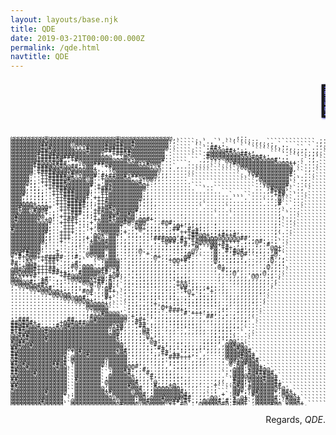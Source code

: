 ```yaml
---
layout: layouts/base.njk
title: QDE
date: 2019-03-21T00:00:00.000Z
permalink: /qde.html
navtitle: QDE
---
```

<section>
<marquee scrollamount="24">
<span style="font-size:3rem; text-shadow: 1px 1px 3px #3333cc;">
🎊 🍻 Happy 
<span style="color:pink;">b</span>
<span style="color:yellow;">i</span>
<span style="color:blue;">r</span>
<span style="color:orange;">t</span>
<span style="color:green;">h</span>
<span style="color:magenta;">d</span>
<span style="color:red;">a</span>
<span style="color:cyan;">y </span>
</span>
<strong style="font-size:3rem; margin-left: 1rem; text-shadow: 1px 1px 3px red;">JCO!</strong>
<span style="font-size:3rem; text-shadow: 1px 1px 3px #3333cc;">
🎉
🍸
</span>
</marquee>

<PRE style="font: 10px/5px monospace;">@@@@@@@@@#@@@@@@@@@@@@@@@@@@#@@@@@@@@@@@@@@,.````.`.```.`..,:;:.``````````````````...`
@@@@@@@@@@@@@@@@@@@@@@@@@@@@#@@@#@@@@@@@@@;,`````,.`..``.``.`..,:;,.`````````````.,.``
@@@@@@@@##@@@@@@'@@@@@@@@#@@##@@#@@@@@@@@@..```````..:,..```````...,:;,`.````````.,.``
@@@@@@@@#@#@@@@@@:,:#@@@@#@###@@@@@@@@@@@@..````.```.##+':,..`.``````..,:;,.``.`....``
@@@@@@@@##@@@@@@@@@@#@@@@#######@@@@@@@@@'.`````.``.'@@@@##+':,.,```````...,;;:..,.```
@@@@@@@###@#@@@@@@@@@@@@;,'+##@#@@@@@@@@@..````````.#@@@@@@@@##+',...````.``...,;,.```
@@@@@@@+#####@###@@@@@@@@@@'.:@@@@@@@@@@@..````````.#@@@@@@@@@@@#@#+;,,...```.`.,`````
@@@@@@@#####@#`.+#@@@@@@@@@@@@@+:@@@@@@@#..````.``.,;:::'@@@@@@@@@@@@@#';:,,..`.,.````
@@@@@@##@@@####'.`,@@@###@@@@@@@@@:;#@@@...````.......`...;#@@@@@@@@@@@@@@++.`....````
@@@@@@+###@@@#@@##;;@@,''+#@@@@@@@@@@;'+...`,........```...`,@@@@@@@@@@@@@@'.`....````
@@@@@@'####@@@@@@@@@@@+.`.;@@@@@@@@@@@@@..:......```````````.`'@@@@@@@@@@@@,``.,.`````
@@@@@@'+####@@@+#@@@@@@';,``@@@@@@@@@@@,,,.......````````````.`;@@@@@@@@@@#.``...`````
@@@@@'''++#####@#':@@@#'#+##@@#;##@@@@@,,,.....``````````````..`:#@@@@@@@@+......`````
@@@@@;''++####@#@@@@'@''+@@@@@@@,``+@@;,.......``````````````````,@@@@@@@@..`.,.``````
@@@@@;;'+++####@@@@@@@'''@@@@@@@@@#:.',.........`````````````````.;@@@@@@@``....``````
@@@@+:;''++###@@@@@@@#'+'@+@@@@@@@@@+:..........```...```````````..;@@@@@#.`....``````
@@@@,:;;''++###@@@@@@''+###@@@@@@@@@:............```..```````````..`;#@@@,``.,````````
@@@@,::;;''++####@@@@;''##@@@@@@@@@',...................````````....,#+#@``....```````
@@@#,,:;;''+++###@@@#'''++@@@@@@@@@:,.....................`...``.....;+##.``...```````
@@@,,,::;'''++###@@@+'++++@@@@@@@@@;,,.....................```.`.....,'@:``...````````
@@@,,,::;;''+++###@#;;'++#@@@@@@@@+:,,.............................`..:@```...````````
@@@@@@+::;''+++#####;;;++@@@@@@@@@;:,,,............`..................,#```...````````
@@#@@@@@@@+''++####+;''++@#@@@@@@@':,,............`......`.............,.`...`````````
@@+@@'#@@#'.'+++###:;'+##@@+@@@@@#;,,.,................................,`....`````````
@@@@@@@@;+:;''++###:;;++@@@@#@@#@':,,,.......,........`...`............,``...`````````
@#@@@@@@@'.;'++++#':;;+'@@##@@@@@':,,,........,........................,....``````````
@#@@@@@+'+@'''+##+::''++@@#+@@#@@'@@#+;.........,......................:`.,.``````````
@@@@@@@@@@+''+++++:::+'@@@@@@@#@'#@@,..,#@#;,,,,,,,.,.,...............,:`...``````````
@@@@@@@@@@;'''+++':::';@@@@@@+.`;@@:,,,,:;':@+'';:,.,.:...............,:`..```````````
#@@@@@@@@@;'''+++::''+'@@@@@@:..,+@+,:;;::;##''#'+;:,.:,,,............,,`..```````````
@@@@@@@@@#;''++++,::''::@@@@@;+,,,',:;::,:,;'+++##':,,;;;;::,.........,....```````````
@@@@@@@@@;;''+++',:,,'@@+'@@+:',,,,,:;;;;:::;;'+##@@+;;+#++#';.,......:`..````````````
@@@@@@@@@;;''+++:,;,+;@+@:@@;:,::::,:'###@@@'#++#+@@@@@@@@@@@##',.....:...````````````
@@@@@@@@@;'''+'',,:''+@@@#@@,,,,,:,,:';'+@##;#+'+#@@@@@'+++++';;;@#:,.:`..````````````
@@@@@@@@';'''''',,;''@@@@@@@,.,:,,,.,,:::;::;;#;+@+.,@@+#+'';::::,,:#':..`````````````
@@@@@@@@;'''''':,:'';@@@@@@@..:;,,:..,,;;;:;;;:''@.``#@'+#+;'::,,:,..@@+.`````````````
@@@##@@@''''+'',,:'''@@@@'@@..:;,,@...,,::::::;;@,...;@:'#;#@#':,,,,.;@+.`````````````
@+#:#@@+''''+'',,;''@@@@@,@@,.:,,,,'+.,,,,,:::;@+,...,@::;'#+@#''::,:'@.``````````````
+'#+@@@++#####:,:#;.``;@@'@@'.,.,,,...@+,,,,,;@#:.`..,@,:;;;:;''':,,.#.,,`````````````
+'::++''++##+',,'.;```.`;@@@@:.,:,,,,,,,,:+@@+#:,.....@,::;;;:,::,,.;@,';`````````````
##.'@@+''+++'',,:#:...`.:@@@@..,:,,,,,,,,,::;'::,....,+;,::::::,,...::,;:`````````````
:@'+@@#+++++':,,#@:@@@'.;@@@@..,:,,,,,,,,,,::::,,.....,@:,,,,,,.....@,,::.````````````
@@#@@@#+++##+,,;;';@@@@@##,:#..:,,,,,,,,,,,,:::,......,'#;,,,,.....::,,:.`````````````
@@@@@@+++++##++;''#@@@@@+#,+@..,:,,,,,,,,,,:,.,........,::;@',....,@.,.:.`````````````
@;++++#'::..'+##@@@@@@@'@,+@#;,:,:,,,,,,,,:;,,,,.......,,:,,,,,'@@:.:;.,``````````````
@@@'';;'+#'.,.:+@@@@@++#@,#:;`,,:::,,,,,,,:::::,,......,..,,,,,,,,,,::,```````````````
@@@@@#;'#@'.:;':..+@@@+##,@:;`,,,:::,,,,,,:'+++:,,......,..,,,,,,,,,;.,```````````````
,+@@@@@##:,.:;'';;.`.@'@:;@;.`,;:::;::,,,,,:+@@';,,,,,..,....,,,,,,,.,````````````````
,..,+@@@@@#',:;;;;;,.:',:@#;`.,:,::::::,,,,:'+#';:,,+::,,,...,,,,,,,,````````````````.
......,+@@@@@+:,.;'#@#.,,@++.`,:,,,,:,,,,:,;''+@'';''+;.,,...,,,,,,,.````````````````.
.........,+@@@@@';,,.+...@,,``:,:,:,,,;,:,,;''';+';;:;,..,,.,,,,,,:..````````````````.
............:;@@@@@#:.,:'#+```,:::;:,;;::,;;;:;:';;:;;,..,,,,,,,,,.,``````````````````
...............,,@@@@+:,:;;.``.::,::,;:':,'::,:;;;;::;,,..,,,,,,,,.,``````````````````
..................,:@@@@@+.````;:,,,,;+;;::::,:;:;,::,:,.,,.,,,,:,.```````````````````
....................@@@@@@`````;::,:,:;'@++'',,:::,::::,,,..,,,,,,.```````````````````
....................,:@@@@```.`:;;:::;;::'###+;.,:,,,,,,::..,,,,,..```````````````````
...................,,..,#@@@@'`:;;;,;;::,:::;;#'+++':,,:',.,:,.,,.````````````````````
....................;#@@@@@@@@@,+;';';,,,,,,,,,:,:;'##';;:.,,,,,..````````````````````
:'###,........,##,,.'@#@@@@@@@@,;+#+'':,,:,,,,,,,.,,,,:,:,,:,,,.`.````````````````````
##@#@#+......+@@#@##@@@@@@@@@@,,:#++',,,,::;;,,,,,,..,,,,,,,.,:..`````````````````````
##@##@@#...:#+@#@@@@@@@@@@@;+@,,:;##':,,,,:;;:,::,,...,,,,,,,....`````````````````````
####@@@@@#@@@@@@@@@@@@@@@@;@##,.,:'@+':,.,,,::'::,,,.,,,,:,::.`..`````````````````````
#+#@@@@@@#@@@@@@@@@@@@@@@@:@@;,,,:;@#':,..,,.,,,,,,,.,,::::,.`...`````````````````````
@@###@@@@@@@@@@@@@@@@@@@@@@@#;,,,:;'@';:,.,..........,;,;;:,....``````````````````````
@@@@#@@@@#@@@@@@@@@@@@@@@@@@+;,,,,:;++';,.,,.......,,,:::;:`...```````````````````````
#@##@@@@@@@@@@@@@@@@@@@@@@@@@;,,,,:;'@+::,.,,,.,...,,,:;':@@'..```````````````````````
@@#@@#@@@@@@@@@@@@@@@@@@@@@@@@:,,,:;;'#';;,,::,,,.,:::;',@@#@@````````````````````````
##@@@@@@@@@@@@@@@@@@@@@@@@@@@@;,,,,,;;'#+';,:,:,,,,:;;,,,@@@#@@```````````````````````
#@@@@@@@@@@@@@@`+@#@@@@@@@@@+@#:,,,,:;''#+';':;:::'';,,,.@@@@@@#``````````````````````
##@@@@@@@@@@@@@`'@@@#@@@@@@@@@@:,,,,,:;;+#'++'';,:',....;@@@@#@@+`````````````````````
##@@@@@@@@@@@@+`@@@@@@@@@@@@@@@,:,,,,,;';'###+++':,,,....@@@@#@@#.````````````````````
@#@@@@@@@@@@@@#`@@@@@@@@@;@@@@@,,,,,,,,;;';;;;;:,,,,....:'@@;@@@@#````````````````````
##@#@@@@@@@##@#`:@@@@@@@@.@@@@@:,:,,..,,;';::,,.,,,,....:.@'#@#@@@````````````````````
#@@@#@@@@@@@#@@.`@@@@@@@+`@@@@@@@#',,..,,,':,,,,,,........':@@'@@@+:``````````````````
##@@@@@@@@@@@@@``@@@@@@@``.@@@#+:,;#...,,,,;:::,...........@@@'+@@#@@`````````````````
##@@@@#@@@@@@@@``@@@@@@@``;@@@@#::,:#..,,,,,,...........`.'@@@'#@###@#````````````````
@@@@@@@@@@@@@@@``@@@@@@@`.@@@@@@+,,,:#,,,::,,,.,.........'.@@@@@@@@#@@+```````````````
##@@@@@@@@@@@@@``#@@@@@@`:@@@@@@@,,,,+':::::::,,......,.,``#@@;@@@@#@@#.``````````````
@@@@@@@@@@@@@@@``@@@@@@@`@@@@@@@@#.,,:@,;;:::,,,..,....;...#@@;+@@@@@@#;``````````````
##@@@@@@@@@@@@@``@@@@@@@`;@@@@@#@@..,:#,,,+@;::,,,....+``..@#@'+@@@@@@##``````````````
#@@@@@@@@@@@@@@``@@@@@@@@,@@@@@@@@#.,,@@@@@@@:......:.;````@@@'#@@@@@@@+@'.```````````
@@@@@@@@@#@@@@@``@@@@@@@@+#@@@@@'@@.,:@@@@@@@#:,,..,...```.@@+;;@#@@@@+;@#+```````````
@@@@@@@@@@@@@@+.:@@@@@@@@@:@@@@@@@@#,:@@@@@@@@#,..,,`.'.+`.@#';`#@@@@@'.@@@+.`````````
@@@@@@@@@@@@@@``'@@@@@@@@@@,@@@@@:@@,@@@#@@@@@##...,'@@,`..+'@+`;@@@@@#..#@@+`````````
@@@@@@@@#@@@@@.`@@@@@@@@@@@@.@@@@;@@#@@@@@@##'#+.,:@@@@#'#.#@@#`,@@@@@@;`@@@#,````````
@@@@@@@@@@@@@@``@@@@@@@@@@@@@#@@@@,@@@@@@'++'#@';'@@@@@@#@,#@@+`,@@@@#@@`+@@@+.```````
</PRE>
<p style="text-align:end;">
Regards, <em>QDE</em>.
</p>
</section>
